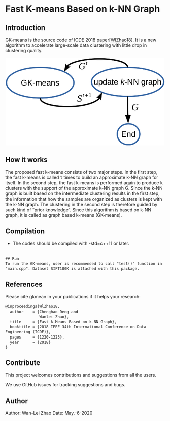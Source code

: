 # Fast K-means Based on k-NN Graph


## **Introduction**

GK-means is the source code of ICDE 2018 paper[[WlZhao18](#References)]. It is a new algorithm to accelerate
large-scale data clustering with little drop in clustering quality.

 <p align="center">
 <img src="img/gkm.png" alt="architecture" width="500"/>
 </p>


## **How it works**
The proposed fast k-means consists of two major steps. In the first step, the fast k-means is called τ times to build an approximate k-NN graph for itself. In the second step, the fast k-means is performed again to produce k clusters with the support of the approximate k-NN graph G. Since the k-NN graph is built based on the intermediate clustering results in the first step, the information that how the samples are organized as clusters is kept with the k-NN graph. The clustering in the second step is therefore guided by such kind of “prior knowledge”. Since this algorithm is based on k-NN graph, it is called as graph based k-means (GK-means).



## Compilation

* The codes should be compiled with -std=c++11  or later. 
```

## Run
To run the GK-means, user is recommended to call "test()" function in "main.cpp". Dataset SIFT100K is attached with this package.

```
## **References**
Please cite gkmean in your publications if it helps your research:
```
@inproceedings{WlZhao18,
  author    = {Chenghao Deng and
               Wanlei Zhao},
  title     = {Fast k-Means Based on k-NN Graph},
  booktitle = {2018 IEEE 34th International Conference on Data Engineering (ICDE)},
  pages     = {1220-1223},
  year      = {2018}
}
```

## **Contribute**
This project welcomes contributions and suggestions from all the users.

We use GitHub issues for tracking suggestions and bugs.


## **Author**
Author: Wan-Lei Zhao
Date: May.-6-2020
